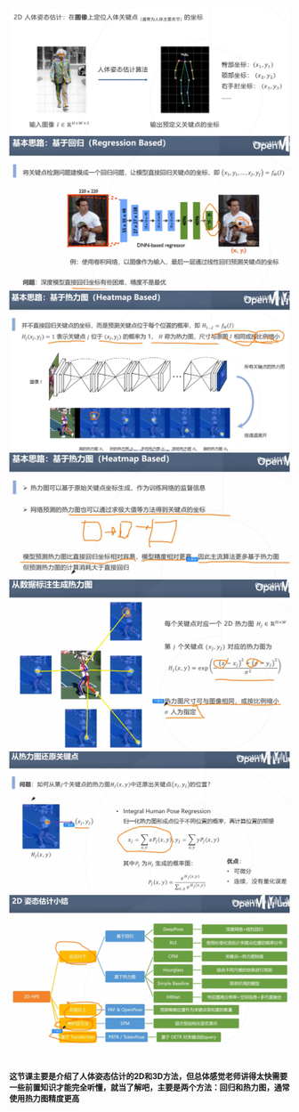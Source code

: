 ![img](images/1.png)
![img](images/2.png)
![img](images/3.png)
![img](images/4.png)
![img](images/5.png)
![img](images/6.png)
![img](images/7.png)

</br>

**这节课主要是介绍了人体姿态估计的2D和3D方法，但总体感觉老师讲得太快需要一些前置知识才能完全听懂，就当了解吧，主要是两个方法：回归和热力图，通常使用热力图精度更高**